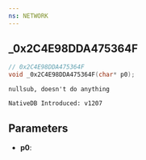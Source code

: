 ```yaml
---
ns: NETWORK
---
```

## _0x2C4E98DDA475364F

```c
// 0x2C4E98DDA475364F
void _0x2C4E98DDA475364F(char* p0);
```

```
nullsub, doesn't do anything

NativeDB Introduced: v1207
```

## Parameters
* **p0**:

